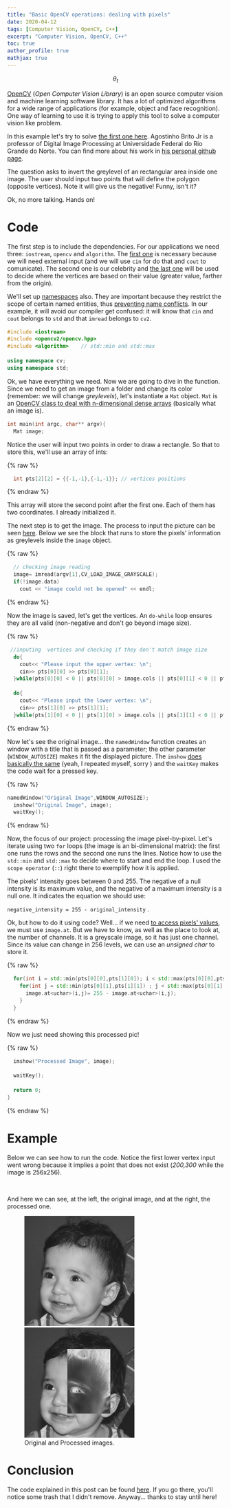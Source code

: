 ```yaml
---
title: "Basic OpenCV operations: dealing with pixels"
date: 2020-04-12
tags: [Computer Vision, OpenCV, C++]
excerpt: "Computer Vision, OpenCV, C++"
toc: true
author_profile: true
mathjax: true
---
```


$$ \theta_t $$

[OpenCV](https://opencv.org/) (_Open Computer Vision Library_) is an open source computer vision and machine learning software library. It has a lot of optimized algorithms for a wide range of applications (for example, object and face recognition). One way of learning to use it is trying to apply this tool to solve a computer vision like problem.

In this example let's try to solve [the first one here](https://agostinhobritojr.github.io/tutorial/pdi/#_exerc%C3%ADcios). Agostinho Brito Jr is a professor of Digital Image Processing at Universidade Federal do Rio Grande do Norte. You can find more about his work in [his personal github page](https://agostinhobritojr.github.io).

The question asks to invert the greylevel of an rectangular area inside one image. The user should input two points that will define the polygon (opposite vertices). Note it will give us the negative! Funny, isn't it?

Ok, no more talking. Hands on!

# Code

The first step is to include the dependencies. For our applications we need three: ```iostream```, ```opencv``` and ```algorithm```. The [first one](http://www.cplusplus.com/reference/iostream/) is necessary because we will need external input (and we will use `cin` for do that and `cout` to comunicate). The second one is our celebrity and [the last one](https://en.cppreference.com/w/cpp/header/algorithm) will be used to decide where the vertices are based on their value (greater value, farther from the origin).

 We'll set up [namespaces](https://www.geeksforgeeks.org/namespace-in-c/) also. They are important because they restrict the scope of certain named entities, thus [preventing name conflicts](https://en.cppreference.com/w/cpp/language/namespace). In our example, it will avoid our compiler get confused: it will know that `cin` and `cout` belongs to `std` and that `imread` belongs to `cv2`.

```cpp
#include <iostream>
#include <opencv2/opencv.hpp>
#include <algorithm>    // std::min and std::max

using namespace cv;
using namespace std;
```

Ok, we have everything we need. Now we are going to dive in the function. Since we need to get an image from a folder and change its color (remember: we will change *greylevels*), let's instantiate a ```Mat``` object. `Mat` is an [OpenCV class to deal with n-dimensional dense arrays](https://docs.opencv.org/trunk/d3/d63/classcv_1_1Mat.html) (basically what an image is). 

```cpp
int main(int argc, char** argv){
  Mat image;
```

Notice the user will input two points in order to draw a rectangle. So that to store this, we'll use an array of ints:

{% raw %}
```cpp
  int pts[2][2] = {{-1,-1},{-1,-1}}; // vertices positions
```
{% endraw %}

This array will store the second point after the first one. Each of them has two coordinates. I already initialized it.

The next step is to get the image. The process to input the picture can be seen [here](https://github.com/mtxslv/dca0445_dip/wiki/How-to-run-the-algorithms-(an-example)). Below we see the block that runs to store the pixels' information as greylevels inside the `image` object.

{% raw %}
```cpp
  // checking image reading
  image= imread(argv[1],CV_LOAD_IMAGE_GRAYSCALE);
  if(!image.data)
    cout << "image could not be opened" << endl;
```
{% endraw %}

Now the image is saved, let's get the vertices. An `do-while` loop ensures they are all valid (non-negative and don't go beyond image size).

{% raw %}
```cpp
 //inputing  vertices and checking if they don't match image size
  do{
    cout<< "Please input the upper vertex: \n";
    cin>> pts[0][0] >> pts[0][1];  
  }while(pts[0][0] < 0 || pts[0][0] > image.cols || pts[0][1] < 0 || pts[0][1] > image.rows );

  do{
    cout<< "Please input the lower vertex: \n";
    cin>> pts[1][0] >> pts[1][1]; 
  }while(pts[1][0] < 0 || pts[1][0] > image.cols || pts[1][1] < 0 || pts[1][1] > image.rows );
```
{% endraw %}

Now let's see the original image... the `namedWindow` function creates an window with a title that is passed as a parameter; the other parameter (`WINDOW_AUTOSIZE`) makes it fit the displayed picture. The `imshow` [does basically the same](https://docs.opencv.org/2.4/modules/highgui/doc/user_interface.html?highlight=namedwindow) (yeah, I repeated myself, sorry ) and the `waitKey` makes the code wait for a pressed key.

{% raw %}
```cpp
namedWindow("Original Image",WINDOW_AUTOSIZE);
  imshow("Original Image", image);
  waitKey();
```
{% endraw %}

Now, the focus of our project: processing the image pixel-by-pixel. Let's iterate using two `for` loops (the image is an bi-dimensional matrix): the first one runs the rows and the second one runs the lines. Notice how to use the `std::min` and `std::max` to decide where to start and end the loop. I used the `scope operator` (`::`) right there to exemplify how it is applied.

The pixels' intensity goes between 0 and 255. The negative of a null intensity is its maximum value, and the negative of a maximum intensity is a null one. It indicates the equation we should use:

`negative_intensity = 255 - original_intensity` .

Ok, but how to do it using code? Well... if we need [to access pixels' values](https://docs.opencv.org/2.4/doc/user_guide/ug_mat.html#accessing-pixel-intensity-values), we must use `image.at`. But we have to know, as well as the place to look at, the number of channels. It is a greyscale image, so it has just one channel. Since its value can change in 256 levels, we can use an _unsigned char_ to store it.

{% raw %}
```cpp
  for(int i = std::min(pts[0][0],pts[1][0]); i < std::max(pts[0][0],pts[1][0]); i++){
    for(int j = std::min(pts[0][1],pts[1][1]) ; j < std::max(pts[0][1],pts[1][1]); j++){
      image.at<uchar>(i,j)= 255 - image.at<uchar>(i,j);
    }
  }
```
{% endraw %}

Now we just need showing this processed pic!

{% raw %}
```cpp
  imshow("Processed Image", image); 

  waitKey();

  return 0;
}
```
{% endraw %}

# Example

Below we can see how to run the code. Notice the first lower vertex input went wrong because it implies a point that does not exist (_200,300_ while the image is 256x256). 

<img src="{{ site.url }}{{ site.baseurl }}/images/posts_images/2020-04-12-opencv_basics/example_run_terminal.png" alt="">

And here we can see, at the left, the original image, and at the right, the processed one.

<figure class="half">
    <a href="/assets/images/image-filename-1-large.jpg"><img src="/images/posts_images/2020-04-12-opencv_basics/biel.png"></a>
    <a href="/assets/images/image-filename-2-large.jpg"><img src="/images/posts_images/2020-04-12-opencv_basics/processed_image.jpg"></a>
    <figcaption>Original and Processed images.</figcaption>
</figure>

# Conclusion

The code explained in this post can be found [here](https://github.com/mtxslv/dca0445_dip/blob/master/exercises/regions.cpp). If you go there, you'll notice some trash that I didn't remove. Anyway... thanks to stay until here! 